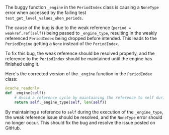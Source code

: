 The buggy function `_engine` in the `PeriodIndex` class is causing a `NoneType` error when accessed by the failing test `test_get_level_values_when_periods`.

The cause of the bug is due to the weak reference (`period = weakref.ref(self)`) being passed to `_engine_type`, resulting in the weakly referenced `PeriodIndex` being dropped before intended. This leads to the `PeriodEngine` getting a `None` instead of the `PeriodIndex`.

To fix this bug, the weak reference should be resolved properly, and the reference to the `PeriodIndex` should be maintained until the engine has finished using it.

Here's the corrected version of the `_engine` function in the `PeriodIndex` class:

```python
@cache_readonly
def _engine(self):
    # Avoid a reference cycle by maintaining the reference to self during engine usage
    return self._engine_type(self, len(self))
```

By maintaining a reference to `self` during the execution of the `_engine_type`, the weak reference issue should be resolved, and the `NoneType` error should no longer occur. This should fix the bug and resolve the issue posted on GitHub.
